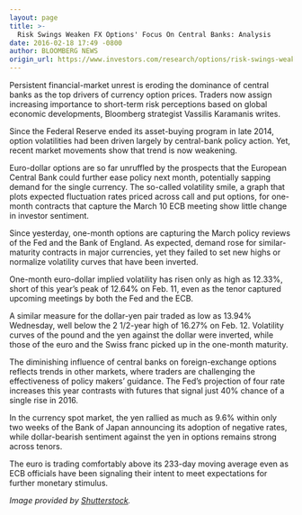 ```yaml
---
layout: page
title: >-
  Risk Swings Weaken FX Options' Focus On Central Banks: Analysis
date: 2016-02-18 17:49 -0800
author: BLOOMBERG NEWS
origin_url: https://www.investors.com/research/options/risk-swings-weaken-fx-options-focus-on-central-banks-analysis/
---
```





Persistent financial-market unrest is eroding the dominance of central banks as the top drivers of currency option prices. Traders now assign increasing importance to short-term risk perceptions based on global economic developments, Bloomberg strategist Vassilis Karamanis writes.


Since the Federal Reserve ended its asset-buying program in late 2014, option volatilities had been driven largely by central-bank policy action. Yet, recent market movements show that trend is now weakening.


Euro-dollar options are so far unruffled by the prospects that the European Central Bank could further ease policy next month, potentially sapping demand for the single currency. The so-called volatility smile, a graph that plots expected fluctuation rates priced across call and put options, for one- month contracts that capture the March 10 ECB meeting show little change in investor sentiment.


Since yesterday, one-month options are capturing the March policy reviews of the Fed and the Bank of England. As expected, demand rose for similar-maturity contracts in major currencies, yet they failed to set new highs or normalize volatility curves that have been inverted.


One-month euro-dollar implied volatility has risen only as high as 12.33%, short of this year’s peak of 12.64% on Feb. 11, even as the tenor captured upcoming meetings by both the Fed and the ECB.


A similar measure for the dollar-yen pair traded as low as 13.94% Wednesday, well below the 2 1/2-year high of 16.27% on Feb. 12. Volatility curves of the pound and the yen against the dollar were inverted, while those of the euro and the Swiss franc picked up in the one-month maturity.


The diminishing influence of central banks on foreign-exchange options reflects trends in other markets, where traders are challenging the effectiveness of policy makers’ guidance. The Fed’s projection of four rate increases this year contrasts with futures that signal just 40% chance of a single rise in 2016.


In the currency spot market, the yen rallied as much as 9.6% within only two weeks of the Bank of Japan announcing its adoption of negative rates, while dollar-bearish sentiment against the yen in options remains strong across tenors.


The euro is trading comfortably above its 233-day moving average even as ECB officials have been signaling their intent to meet expectations for further monetary stimulus.


*Image provided by [Shutterstock](http://www.shutterstock.com/).*




